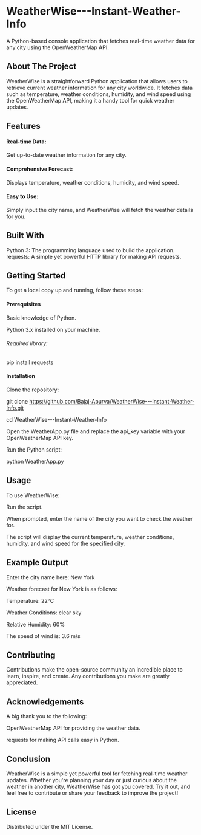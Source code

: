 # WeatherWise---Instant-Weather-Info
A Python-based console application that fetches real-time weather data for any city using the OpenWeatherMap API.

## About The Project
WeatherWise is a straightforward Python application that allows users to retrieve current weather information for any city worldwide. It fetches data such as temperature, weather conditions, humidity, and wind speed using the OpenWeatherMap API, making it a handy tool for quick weather updates.

## Features
#### Real-time Data: 
Get up-to-date weather information for any city.
#### Comprehensive Forecast:
Displays temperature, weather conditions, humidity, and wind speed.
#### Easy to Use: 
Simply input the city name, and WeatherWise will fetch the weather details for you.

## Built With
Python 3: The programming language used to build the application.
requests: A simple yet powerful HTTP library for making API requests.

## Getting Started
To get a local copy up and running, follow these steps:

#### Prerequisites
Basic knowledge of Python.

Python 3.x installed on your machine.

###### Required library:
pip install requests

#### Installation
Clone the repository:

git clone https://github.com/Bajaj-Apurva/WeatherWise---Instant-Weather-Info.git

cd WeatherWise---Instant-Weather-Info

Open the WeatherApp.py file and replace the api_key variable with your OpenWeatherMap API key.

Run the Python script:

python WeatherApp.py

## Usage
To use WeatherWise:

Run the script.

When prompted, enter the name of the city you want to check the weather for.

The script will display the current temperature, weather conditions, humidity, and wind speed for the specified city.

## Example Output
Enter the city name here: New York

Weather forecast for New York is as follows:

Temperature: 22°C

Weather Conditions: clear sky

Relative Humidity: 60%

The speed of wind is: 3.6 m/s

## Contributing
Contributions make the open-source community an incredible place to learn, inspire, and create. Any contributions you make are greatly appreciated.

## Acknowledgements
A big thank you to the following:

OpenWeatherMap API for providing the weather data.

requests for making API calls easy in Python.

## Conclusion
WeatherWise is a simple yet powerful tool for fetching real-time weather updates. Whether you're planning your day or just curious about the weather in another city, WeatherWise has got you covered. Try it out, and feel free to contribute or share your feedback to improve the project!

## License
Distributed under the MIT License.
